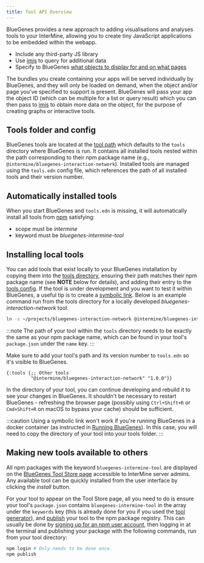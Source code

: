 ```yaml
---
title: Tool API Overview
---
```


BlueGenes provides a new approach to adding visualisations and analyses tools to your InterMine, allowing you to create tiny JavaScript applications to be embedded within the webapp.

- Include any third-party JS library
- Use [imjs](https://github.com/intermine/imjs) to query for additional data
- Specify to BlueGenes [what objects to display for and on what pages](specification#configjson)

The bundles you create containing your apps will be served individually by BlueGenes, and they will only be loaded on demand, when the object and/or page you've specified to support is present. BlueGenes will pass your app the object ID (which can be multiple for a list or query result) which you can then pass to [imjs](https://github.com/intermine/imjs) to obtain more data on the object, for the purpose of creating graphs or interactive tools.

## Tools folder and config

BlueGenes tools are located at the [tool path](../blue-genes/index#environment) which defaults to the `tools` directory where BlueGenes is run. It contains all installed tools nested within the path corresponding to their npm package name (e.g., `@intermine/bluegenes-interaction-network`). Installed tools are managed using the `tools.edn` config file, which references the path of all installed tools and their version number.

## Automatically installed tools

When you start BlueGenes and `tools.edn` is missing, it will automatically install all tools from [npm](https://www.npmjs.com/) satisfying:

- scope must be *intermine*
- keyword must be *bluegenes-intermine-tool*

## Installing local tools

You can add tools that exist locally to your BlueGenes installation by copying them into the [tools directory](#tools-folder-and-config), ensuring their path matches their npm package name (see **NOTE** below for details), and adding their entry to the [tools config](#tools-folder-and-config). If the tool is under development and you want to test it within BlueGenes, a useful tip is to create a [symbolic link](https://linuxize.com/post/how-to-create-symbolic-links-in-linux-using-the-ln-command/). Below is an example command run from the tools directory for a locally developed *bluegenes-interaction-network* tool.

```bash
ln -s ~/projects/bluegenes-interaction-network @intermine/bluegenes-interaction-network
```

:::note
The path of your tool within the `tools` directory needs to be exactly the same as your npm package name, which can be found in your tool's `package.json` under the `name` key.
:::

Make sure to add your tool's path and its version number to `tools.edn` so it's visible to BlueGenes.

```
{:tools {;; Other tools
         "@intermine/bluegenes-interaction-network" "1.0.0"}}
```

In the directory of your tool, you can continue developing and rebuild it to see your changes in BlueGenes. It shouldn't be necessary to restart BlueGenes - refreshing the browser page (possibly using `Ctrl+Shift+R` or `Cmd+Shift+R` on macOS to bypass your cache) should be sufficient.

:::caution
Using a symbolic link won't work if you're running BlueGenes in a docker container (as instructed in [Running BlueGenes](../bluegenes/index#running-bluegenes)). In this case, you will need to copy the directory of your tool into your tools folder.
:::

## Making new tools available to others

All npm packages with the keyword `bluegenes-intermine-tool` are displayed on the [BlueGenes Tool Store page](http://intermine.org/intermine-user-docs/docs/admin-account#the-tools-store) accessible to InterMine server admins. Any available tool can be quickly installed from the user interface by clicking the *install* button.

For your tool to appear on the Tool Store page, all you need to do is ensure your tool's `package.json` contains `bluegenes-intermine-tool` in the array under the `keywords` key (this is already done for you if you used the [tool generator](https://github.com/intermine/generator-bluegenes-tool)), and [publish](https://docs.npmjs.com/creating-and-publishing-unscoped-public-packages) your tool to the npm package registry. This can usually be done by [signing up for an npm user account](https://www.npmjs.com/signup), then logging in at the terminal and publishing your package with the following commands, run from your tool directory:

```bash
npm login # Only needs to be done once.
npm publish
```
